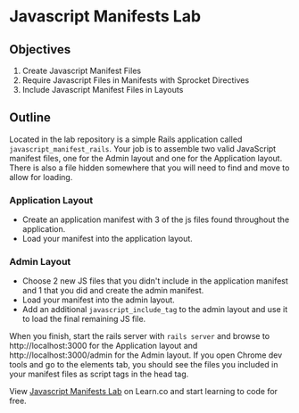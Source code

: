 # Javascript Manifests Lab

## Objectives

1. Create Javascript Manifest Files
2. Require Javascript Files in Manifests with Sprocket Directives
3. Include Javascript Manifest Files in Layouts

## Outline
Located in the lab repository is a simple Rails application called `javascript_manifest_rails`. Your job is to assemble two valid JavaScript manifest files, one for the Admin layout and one for the Application layout. There is also a file hidden somewhere that you will need to find and move to allow for loading.

### Application Layout
- Create an application manifest with 3 of the js files found throughout the application.
- Load your manifest into the application layout.

### Admin Layout
- Choose 2 new JS files that you didn't include in the application manifest and 1 that you did and create the admin manifest.
- Load your manifest into the admin layout. 
- Add an additional `javascript_include_tag` to the admin layout and use it to load the final remaining JS file.

When you finish, start the rails server with `rails server` and browse to http://localhost:3000 for the Application layout and http://localhost:3000/admin for the Admin layout. If you open Chrome dev tools and go to the elements tab, you should see the files you included in your manifest files as script tags in the head tag.

<p data-visibility='hidden'>View <a href='https://learn.co/lessons/javascript-manifests-lab' title='Javascript Manifests Lab'>Javascript Manifests Lab</a> on Learn.co and start learning to code for free.</p>
